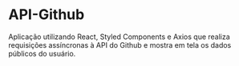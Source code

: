 # API-Github
Aplicação utilizando React, Styled Components e Axios que realiza requisições assíncronas à API do Github e mostra em tela os dados públicos do usuário. 
